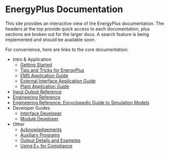 # EnergyPlus Documentation

This site provides an interactive view of the EnergyPlus documentation.  The headers at the top provide quick access to each documentation, plus sections are broken out for the larger docs.  A search feature is being implemented and should be available soon.

For convenience, here are links to the core documentation:

* Intro & Application
    * [Getting Started](GettingStarted/GettingStarted.md)
    * [Tips and Tricks for EnergyPlus](Tips_and_Tricks_Using_EnergyPlus/Tips_and_Tricks_Using_EnergyPlus.md)
    * [EMS Application Guide](EMS_Application_Guide/EMS_Application_Guide.md)
    * [External Interface Application Guide](ExternalInterfaces_Application_Guide/ExternalInterfaces_Application_Guide.md)
    * [Plant Application Guide](PlantApplicationGuide/PlantApplicationGuide.md)
* [Input Output Reference](InputOutputReference/01a-InputOutputReference.md)
* [Engineering Reference](EngineeringReference/01-Overview.md)
* [Engineering Reference: Encyclopedic Guide to Simulation Models](EngineeringReference/13-EncyclopaedicRefs.md)
* Developer Guides
    * [Interface Developer](InterfaceDeveloper/InterfaceDeveloper.md)
    * [Module Developer](ModuleDeveloper/ModuleDeveloper.md)
* Other
    * [Acknowledgements](Acknowledgements/Acknowledgments.md)
    * [Auxiliary Programs](AuxiliaryPrograms/AuxiliaryPrograms.md)
    * [Output Details and Examples](OutputDetailsAndExamples/OutputDetailsAndExamples.md)
    * [Using E+ for Compliance](Using_EnergyPlus_for_Compliance/Using_EnergyPlus_for_Compliance.md)
